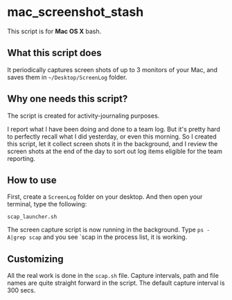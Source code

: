 mac_screenshot_stash
====================
This script is for **Mac OS X** bash.

What this script does
---------------------
It periodically captures screen shots of up to 3 monitors of your Mac, and saves them in `~/Desktop/ScreenLog` folder.


Why one needs this script?
--------------------------
The script is created for activity-journaling purposes.

I report what I have been doing and done to a team log. 
But it's pretty hard to perfectly recall what I did yesterday, or even this morning.
So I created this script, let it collect screen shots it in the background, 
and I review the screen shots at the end of the day to sort out log items eligible for the team reporting.


How to use
----------
First, create a `ScreenLog` folder on your desktop.
And then open your terminal, type the following:

    scap_launcher.sh

The screen capture script is now running in the background.
Type `ps -A|grep scap` and you see `scap in the process list, it is working.


Customizing
-----------
All the real work is done in the `scap.sh` file.
Capture intervals, path and file names are quite straight forward in the script.
The default capture interval is 300 secs.
